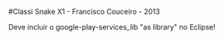 #Classi Snake X1 - Francisco Couceiro - 2013

Deve incluir o google-play-services_lib "as library" no Eclipse!